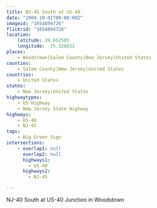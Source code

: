 ```yaml
---
title: NJ-45 South at US-40
date: "2004-10-01T00:00:00Z"
imageid: "1654894726"
flickrid: "1654894726"
location:
    latitude: 39.652505
    longitude: -75.326631
places:
    - Woodstown|Salem County|New Jersey|United States
counties:
    - Salem County|New Jersey|United States
countries:
    - United States
states:
    - New Jersey|United States
highwaytypes:
    - US Highway
    - New Jersey State Highway
highways:
    - US-40
    - NJ-45
tags:
    - Big Green Sign
intersections:
    - overlap1: null
      overlap2: null
      highways1:
        - US-40
      highways2:
        - NJ-45

---
```

NJ-40 South at US-40 Junction in Woodstown